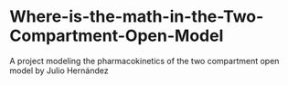 # Where-is-the-math-in-the-Two-Compartment-Open-Model
A project modeling the pharmacokinetics of the two compartment open model
by Julio Hernández
